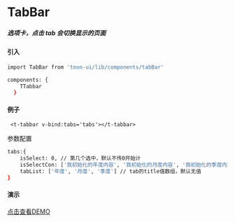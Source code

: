 # TabBar

##### 选项卡，点击 tab 会切换显示的页面

#### 引入

``` bash
import TabBar from 'toon-ui/lib/components/tabBar'

components: {
    TTabbar
  }

```
#### 例子
```
 <t-tabbar v-bind:tabs='tabs'></t-tabbar>
```

参数配置
``` bash
tabs:{
	isSelect: 0, // 第几个选中，默认不传0开始计
	isSelectCon: ['我初始化的年度内容', '我初始化的月度内容', '我初始化的季度内容'], // 选中的内容数组，无内容为空
	tabList: ['年度', '月度', '季度'] // tab的title值数组，默认无值
}
```

#### 演示
[点击查看DEMO](https://zhoujiqiu.github.io/toon-ui/dist/#!/demo/tabBar)

